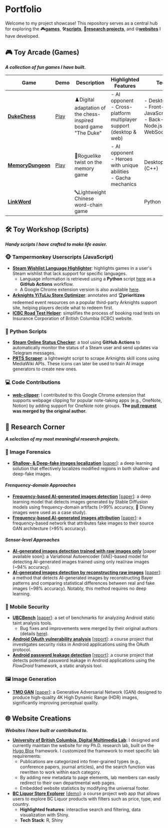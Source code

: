 # Portfolio
Welcome to my project showcase! This repository serves as a central hub for exploring the 🎮[**games**](#-toy-arcade-games), 🛠️[**scripts**](#%EF%B8%8F-toy-workshop-scripts), 🔬[**research projects**](#-research-corner), and 🌐[**websites**](#-website-creations) I have developed.

## 🎮 Toy Arcade (Games)

***A collection of fun games I have built.***

| Game | Demo | Description | Highlighted Features | Tech Stack |
| - | - | - | - | - |
| [**DukeChess**](https://github.com/zjbthomas/DukeChess) | [Play](https://dexaint.itch.io/dukechess)    | ♟️Digital adaptation of the chess-inspired board game "The Duke" | - AI opponent<br>- Cross-platform multiplayer support (desktop & web) | - Desktop: Godot <br>- Front-end: React & JavaScript<br>- Back-end: Java, Node.js & WebSocket/Socket.IO |
| [**MemoryDungeon**](https://github.com/zjbthomas/MemoryDungeon) | [Play](http://memorydungeon.junbinzhang.com) | 👾Roguelike twist on the memory game  | - AI opponent<br>- Heroes with unique abilities<br>- Gacha mechanics | Desktop: Godot & Qt (C++)                                              |
| [**LinkWord**](https://github.com/zjbthomas/LinkWord) |  | 🔤Lightweight Chinese word-chain game |  | Python |

## 🛠️ Toy Workshop (Scripts)

***Handy scripts I have crafted to make life easier.***

### 🐵 Tampermonkey Userscripts (JavaScript) 
- [**Steam Wishlist Language Highlighter**](https://github.com/zjbthomas/Tampermonkey/tree/main/SteamLanguage): highlights games in a user's Steam wishlist that lack support for specific languages.
    - Language information is retrieved using a **Python** script [here](https://github.com/zjbthomas/SteamOnlineChecker/blob/main/steam_language.py) as a **GitHub Actions** workflow. 
    - A Google Chrome extension version is also available [here](https://github.com/zjbthomas/LanguageInfo).
- [**Arknights YiTuLiu Store Optimizer**](https://github.com/zjbthomas/Tampermonkey/blob/main/Arknights): annotates and 🏆**prioritizes** redeemed event resources on a popular third-party Arknights support site, helping players decide what to redeem first.
- [**ICBC Road Test Helper**](https://github.com/zjbthomas/Tampermonkey/tree/main/ICBC): simplifies the process of booking road tests on Insurance Corporation of British Columbia (ICBC) website.

### 🐍 Python Scripts 
- [**Steam Online Status Checker**](https://github.com/zjbthomas/SteamOnlineChecker): a tool using **GitHub Actions** to automatically monitor the status of a Steam user and send updates via Telegram messages.
- [**PRTS Scraper**](https://github.com/zjbthomas/PRTS-Scraper): a lightweight script to scrape Arknights skill icons using MediaWiki APIs. These icons can later be used to train AI image generators to create new ones.

### 💻 Code Contributions
- [**web-clipper**](https://github.com/zjbthomas/web-clipper): I contributed to this Google Chrome extension that supports webpage clipping for popular note-taking apps (e.g., OneNote, Notion) by adding support for OneNote note groups. **The [pull request](https://github.com/webclipper/web-clipper/pull/950) was merged by the original author.**

## 🔬 Research Corner

***A selection of my most meaningful research projects.***

### 🤖 Image Forensics
- [**Shallow- & Deep-fake images localization**](https://github.com/zjbthomas/ShallowDeepFakesLocalization) [[paper](https://ieeexplore.ieee.org/document/10074246)]: a deep learning solution that effectively localizes modified regions in both shallow- and deep-fake images.

#### *Frenquency-domain Approaches*
- [**Frequency-based AI-generated images detection**](https://github.com/zjbthomas/FreqAIDetector) [[paper](https://ieeexplore.ieee.org/abstract/document/10221905)]: a deep learning model that detects images generated by Stable Diffusion models using frequency-domain artifacts (>99% accuracy, 🏰 Disney images were used as a case study).
- [**Frequency-based AI-generated images attribution**](https://github.com/zjbthomas/FreqGANAttribution) [[paper](https://ieeexplore.ieee.org/abstract/document/10855423)]: a frequency-based network that attributes fake images to their source GAN architecture (>95% accuracy).

#### *Sensor-level Approaches*

- [**AI-generated images detection trained with raw images only**](https://github.com/zjbthomas/BayerRealOnlyDetector) [paper available soon]: a Variational Autoencoder (VAE)-based model for detecting AI-generated images trained using only real/raw images (~94% accuracy).
- [**AI-generated images detection by reconstructing raw images**](https://github.com/zjbthomas/BayerRecDetetor) [[paper](https://link.springer.com/chapter/10.1007/978-3-031-94962-3_2)]: a method that detects AI-generated images by reconstructing Bayer patterns and comparing statistical differences between real and fake images (~98% accuracy). Notably, this method requires no deep learning.

### 📱 Mobile Security
- [**UBCBench**](https://github.com/LinaQiu/UBCBench) [[paper](https://www.computer.org/csdl/journal/ts/2022/10/09529015/1wB2FS12ld6)]: a set of benchmarks for analyzing Android static taint analysis tools.
    - Bug fixes and improvements were merged by their original authors (details [here](https://resess.github.io/artifacts/StaticTaint/ubcbench/#fixed-bugs)).
- [**Android OAuth vulnerability analysis**](https://github.com/zjbthomas/OAuthUsage) [[report](https://github.com/zjbthomas/OAuthUsage/blob/main/report.pdf)]: a course project that investigates security risks in Android applications using the OAuth protocol.
- [**Android password leakage detection**](https://github.com/zjbthomas/EECE512) [[report](https://github.com/zjbthomas/EECE512/blob/master/report.pdf)]: a course project that detects potential password leakage in Android applications using the *FlowDroid* framework, a static analysis tool.

### 🖼️ Image Generation
- [**TMO GAN**](https://github.com/zjbthomas/TMO-GAN) [[paper](https://ieeexplore.ieee.org/abstract/document/10074176)]: a Generative Adversarial Network (GAN) designed to produce high-quality 4K High Dynamic Range (HDR) images, significantly improving perceptual quality.

## 🌐 Website Creations

***Websites I have built or contributed to.***

- [**University of British Columbia, Digital Multimedia Lab**](https://dml.ece.ubc.ca/): I designed and currently maintain the website for my Ph.D. research lab, built on the [Hugo Blox](https://hugoblox.com/) framework. I customized the framework to meet specific lab requirements:
    - Publications are categorized into finer-grained types (e.g., conference papers, journal articles), and the search function was rewritten to work within each category.
    - By adding new metadata to page elements, lab members can easily redirect to their own departmental web pages.
    - Embedded website statistics by modifying the universal footer.
- [**BC Liquor Store Explorer**](https://github.com/STAT545-UBC-hw-2018-19/hw08-zjbthomas) [[demo](https://junbinzhang.shinyapps.io/junbinzhang-bcl/)]: a course project web app that allows users to explore BC Liquor products with filters such as price, type, and country.
    - **Highlighted features**: interactive search and filtering, data visualization with Shiny.
    - **Tech Stack**: R, Shiny